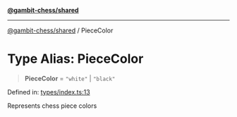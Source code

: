 [**@gambit-chess/shared**](../README.md)

***

[@gambit-chess/shared](../globals.md) / PieceColor

# Type Alias: PieceColor

> **PieceColor** = `"white"` \| `"black"`

Defined in: [types/index.ts:13](https://github.com/cango91/gambit-chess/blob/b8ea13e4976c99c29d095eae7bc504b86f9add51/shared/src/types/index.ts#L13)

Represents chess piece colors
